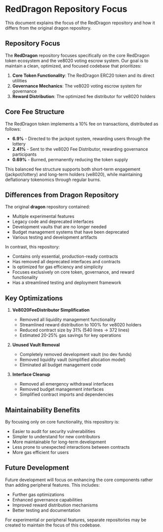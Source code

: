 # RedDragon Repository Focus

This document explains the focus of the RedDragon repository and how it differs from the original dragon repository.

## Repository Focus

The **RedDragon** repository focuses specifically on the core RedDragon token ecosystem and the ve8020 voting escrow system. Our goal is to maintain a clean, optimized, and focused codebase that prioritizes:

1. **Core Token Functionality**: The RedDragon ERC20 token and its direct utilities
2. **Governance Mechanics**: The ve8020 voting escrow system for governance
3. **Reward Distribution**: The optimized fee distributor for ve8020 holders

## Core Fee Structure

The RedDragon token implements a 10% fee on transactions, distributed as follows:

- **6.9%** - Directed to the jackpot system, rewarding users through the lottery
- **2.41%** - Sent to the ve8020 Fee Distributor, rewarding governance participants
- **0.69%** - Burned, permanently reducing the token supply

This balanced fee structure supports both short-term engagement (jackpot/lottery) and long-term holders (ve8020), while maintaining deflationary tokenomics through regular burns.

## Differences from Dragon Repository

The original **dragon** repository contained:

- Multiple experimental features
- Legacy code and deprecated interfaces
- Development vaults that are no longer needed
- Budget management systems that have been deprecated
- Various testing and development artifacts

In contrast, this repository:

- Contains only essential, production-ready contracts
- Has removed all deprecated interfaces and contracts
- Is optimized for gas efficiency and simplicity
- Focuses exclusively on core token, governance, and reward functionality
- Has a streamlined testing and deployment framework

## Key Optimizations

1. **Ve8020FeeDistributor Simplification**
   - Removed all liquidity management functionality
   - Streamlined reward distribution to 100% for ve8020 holders
   - Reduced contract size by 31% (540 lines → 372 lines)
   - Estimated 20-25% gas savings for key operations

2. **Unused Vault Removal**
   - Completely removed development vault (no dev funds)
   - Removed liquidity vault (simplified allocation model)
   - Eliminated all budget management code

3. **Interface Cleanup**
   - Removed all emergency withdrawal interfaces
   - Removed budget management interfaces
   - Simplified contract imports and dependencies

## Maintainability Benefits

By focusing only on core functionality, this repository is:

- Easier to audit for security vulnerabilities
- Simpler to understand for new contributors
- More maintainable for long-term development
- Less prone to unexpected interactions between contracts
- More gas efficient for users

## Future Development

Future development will focus on enhancing the core components rather than adding peripheral features. This includes:

- Further gas optimizations
- Enhanced governance capabilities
- Improved reward distribution mechanisms
- Better testing and documentation

For experimental or peripheral features, separate repositories may be created to maintain the focus of this codebase. 